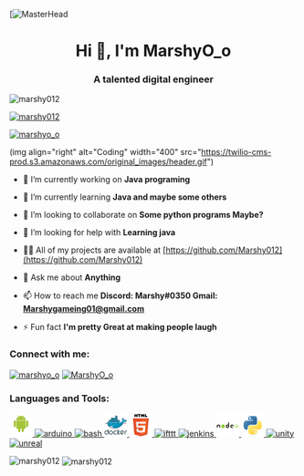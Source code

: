 [![MasterHead](https://thumbs.dreamstime.com/b/python-programming-colorful-plexus-design-python-language-programming-banner-colorful-plexus-design-software-technology-166200238.jpg)
<h1 align="center">Hi 👋, I'm MarshyO_o</h1>
<h3 align="center">A talented digital engineer</h3>
<p align="left"> <img src="https://komarev.com/ghpvc/?username=marshy012&label=Profile%20views&color=0e75b6&style=flat" alt="marshy012" /> </p>

<p align="left"> <a href="https://github.com/ryo-ma/github-profile-trophy"><img src="https://github-profile-trophy.vercel.app/?username=marshy012" alt="marshy012" /></a> </p>

<p align="left"> <a href="https://twitter.com/marshyo_o" target="blank"><img src="https://img.shields.io/twitter/follow/marshyo_o?logo=twitter&style=for-the-badge" alt="marshyo_o" /></a> </p>

(img align="right" alt="Coding" width="400" src="https://twilio-cms-prod.s3.amazonaws.com/original_images/header.gif")

- 🔭 I’m currently working on **Java programing**

- 🌱 I’m currently learning **Java and maybe some others**

- 👯 I’m looking to collaborate on **Some python programs Maybe?**

- 🤝 I’m looking for help with **Learning java**

- 👨‍💻 All of my projects are available at [https://github.com/Marshy012](https://github.com/Marshy012)

- 💬 Ask me about **Anything**

- 📫 How to reach me **Discord: Marshy#0350 Gmail: Marshygameing01@gmail.com**

- ⚡ Fun fact **I'm pretty Great at making people laugh**

<h3 align="left">Connect with me:</h3>
<p align="left">
<a href="https://twitter.com/marshyo_o" target="blank"><img align="center" src="https://raw.githubusercontent.com/rahuldkjain/github-profile-readme-generator/master/src/images/icons/Social/twitter.svg" alt="marshyo_o" height="30" width="40" /></a>
<a href="https://discord.gg/MarshyO_o" target="blank"><img align="center" src="https://raw.githubusercontent.com/rahuldkjain/github-profile-readme-generator/master/src/images/icons/Social/discord.svg" alt="MarshyO_o" height="30" width="40" /></a>
</p>

<h3 align="left">Languages and Tools:</h3>
<p align="left"> <a href="https://developer.android.com" target="_blank" rel="noreferrer"> <img src="https://raw.githubusercontent.com/devicons/devicon/master/icons/android/android-original-wordmark.svg" alt="android" width="40" height="40"/> </a> <a href="https://www.arduino.cc/" target="_blank" rel="noreferrer"> <img src="https://cdn.worldvectorlogo.com/logos/arduino-1.svg" alt="arduino" width="40" height="40"/> </a> <a href="https://www.gnu.org/software/bash/" target="_blank" rel="noreferrer"> <img src="https://www.vectorlogo.zone/logos/gnu_bash/gnu_bash-icon.svg" alt="bash" width="40" height="40"/> </a> <a href="https://www.docker.com/" target="_blank" rel="noreferrer"> <img src="https://raw.githubusercontent.com/devicons/devicon/master/icons/docker/docker-original-wordmark.svg" alt="docker" width="40" height="40"/> </a> <a href="https://www.w3.org/html/" target="_blank" rel="noreferrer"> <img src="https://raw.githubusercontent.com/devicons/devicon/master/icons/html5/html5-original-wordmark.svg" alt="html5" width="40" height="40"/> </a> <a href="https://ifttt.com/" target="_blank" rel="noreferrer"> <img src="https://www.vectorlogo.zone/logos/ifttt/ifttt-ar21.svg" alt="ifttt" width="40" height="40"/> </a> <a href="https://www.jenkins.io" target="_blank" rel="noreferrer"> <img src="https://www.vectorlogo.zone/logos/jenkins/jenkins-icon.svg" alt="jenkins" width="40" height="40"/> </a> <a href="https://nodejs.org" target="_blank" rel="noreferrer"> <img src="https://raw.githubusercontent.com/devicons/devicon/master/icons/nodejs/nodejs-original-wordmark.svg" alt="nodejs" width="40" height="40"/> </a> <a href="https://www.python.org" target="_blank" rel="noreferrer"> <img src="https://raw.githubusercontent.com/devicons/devicon/master/icons/python/python-original.svg" alt="python" width="40" height="40"/> </a> <a href="https://unity.com/" target="_blank" rel="noreferrer"> <img src="https://www.vectorlogo.zone/logos/unity3d/unity3d-icon.svg" alt="unity" width="40" height="40"/> </a> <a href="https://unrealengine.com/" target="_blank" rel="noreferrer"> <img src="https://raw.githubusercontent.com/kenangundogan/fontisto/036b7eca71aab1bef8e6a0518f7329f13ed62f6b/icons/svg/brand/unreal-engine.svg" alt="unreal" width="40" height="40"/> </a> </p>

<p><img align="left" src="https://github-readme-stats.vercel.app/api/top-langs?username=marshy012&show_icons=true&locale=en&layout=compact" alt="marshy012" /></p>

<p>&nbsp;<img align="center" src="https://github-readme-stats.vercel.app/api?username=marshy012&show_icons=true&locale=en" alt="marshy012" /></p>

